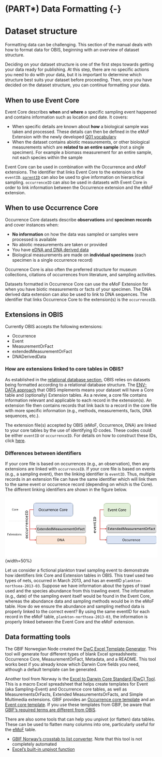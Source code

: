 # (PART\*) Data Formatting {-}

# Dataset structure

Formatting data can be challenging. This section of the manual deals with how to format data for OBIS, beginning with an overview of dataset structure.

Deciding on your dataset structure is one of the first steps towards getting your data ready for publishing. At this step, there are no specific actions you need to do with your data, but it is important to determine which structure best suits your dataset before proceeding. Then, once you have decided on the dataset structure, you can continue formatting your data.

## When to use Event Core

Event Core describes **when** and **where** a specific sampling event happened and contains information such as location and date. It covers:

* When specific details are known about **how** a biological sample was taken and processed. These details can then be defined in the eMoF Extension with the newly developed [Q01 vocabulary](https://www.bodc.ac.uk/resources/vocabularies/vocabulary_search/Q01/)
* When the dataset contains abiotic measurements, or other biological measurements which are **related to an entire sample** (not a single specimen). For example a biomass measurement for an entire sample, not each species within the sample

Event Core can be used in combination with the Occurrence and eMoF extensions. The identifier that links Event Core to the extension is the `eventID`. [`parentID`](identifiers.html) can also be used to give information on hierarchical sampling.
`occurrenceID` can also be used in datasets with Event Core in order to link information between the Occurrence extension and the eMoF extension.

## When to use Occurrence Core

Occurrence Core datasets describe **observations** and **specimen records** and cover instances when:

* **No information** on how the data was sampled or samples were processed is available
* No abiotic measurements are taken or provided
* You have [eDNA and DNA derived data](examples.html#edna-dna-derived-data.html)
* Biological measurements are made on **individual specimens** (each specimen is a single occurrence record)

Occurrence Core is also often the preferred structure for museum collections, citations of occurrences from literature, and sampling activities.

Datasets formatted in Occurrence Core can use the eMoF Extension for when you have biotic measurements or facts of your specimen. The DNA derived data extension can also be used to link to DNA sequences. The identifier that links Occurrence Core to the extension(s) is the `occurrenceID`.

## Extensions in OBIS

Currently OBIS accepts the following extensions:

* Occurrence
* Event
* MeasurementOrFact
* extendedMeasurementOrFact
* DNADerivedData

### How are extensions linked to core tables in OBIS?

As established in the [relational database section](relational_db.html), OBIS relies on datasets being formatted according to a relational database structure. The [ENV-DATA approach](data_format.html#obis-holds-more-than-just-species-occurrences-the-env-data-approach) that OBIS implements means your dataset will have a Core table and (optionally) Extension tables. As a review, a core file contains information relevant and applicable to each record in the extension(s). An extension file then contains records that link back to a record in the core file with more specific information (e.g., methods, measurements, facts, DNA sequences, etc.).

The extension file(s) accepted by OBIS (eMoF, Occurrence, DNA) are linked to your core tables by the use of identifying ID codes. These codes could be either `eventID` or `occurrenceID`. For details on how to construct these IDs, click [here](identifiers.html).

### Differences between identifiers

If your core file is based on occurrences (e.g., an observation), then any extensions are linked with `occurrenceID`. If your core file is based on events (e.g., a sampling event), then the linking identifier is `eventID`. Thus, multiple records in an extension file can have the same identifier which will link them to the same event or occurrence record (depending on which is the Core). The different linking identifiers are shown in the figure below.

![Diagram of how the different core tables are linked to their extensions by different identifiers.](images/coretable-identifiers.jpg){width=50%}

Let us consider a fictional plankton trawl sampling event to demonstrate how identifiers link Core and Extension tables in OBIS. This trawl used two types of nets, occurred in March 2013, and has an eventID `plankton-northsea-2013-03`. Suppose we have information about the types of trawl used and the species abundance from this trawling event. The information (e.g., date) of the sampling event itself would be found in the Event Core, whereas the abundance data and sampling methods would be in the eMoF table. How do we ensure the abundance and sampling method data is properly linked to the correct event? By using the same eventID for each record in the eMoF table, `plankton-northsea-2013-03`, the information is properly linked between the Event Core and the eMoF extension.

## Data formatting tools

The GBIF Norwegian Node created the [DwC Excel Template Generator](https://gbif-norway.github.io/dwc-excel-template-generator-js/). This tool will generate four different types of blank Excel spreadsheets: Occurrence Core, MeasurementOrFact, Metadata, and a README. This tool works best if you already know which Darwin Core fields you need, although a default template can be generated.

Another tool from Norway is the [Excel to Darwin Core Standard (DwC) Tool](https://zenodo.org/record/6453921#.Y9KsQkHMKmU). This is a macro Excel spreadsheet that helps create templates for Event (aka Sampling-Event) and Occurrence core tables, as well as MeasurementsOrFacts, Extended MeasurementsOrFacts, and Simple Multimedia extensions.
GBIF provides an [Occurrence core template](https://ipt.gbif.org/manual/en/ipt/latest/occurrence-data#templates) and an [Event core template](https://ipt.gbif.org/manual/en/ipt/latest/sampling-event-data#templates). If you use these templates from GBIF, be aware that [GBIF’s required terms are different from OBIS](data_sharing#differences-between-obis-and-gbif-publication-processes.html).

There are also some tools that can help you unpivot (or flatten) data tables. These can be used to flatten many columns into one, particularly useful for the [eMoF](format_emof.html) table.

* [GBIF Norway’s crosstab to list converter](https://gbif-norway.github.io/crosstab2list/). Note that this tool is not completely automated
* [Excel’s built-in unpivot function](https://www.excel-university.com/unpivot-excel-data/)
